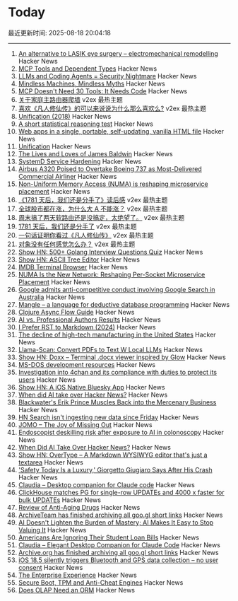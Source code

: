 # Today

最近更新时间: 2025-08-18 20:04:18

--- 
1. [An alternative to LASIK eye surgery – electromechanical remodelling](https://medicalxpress.com/news/2025-08-alternative-lasik-lasers.html) Hacker News
2. [MCP Tools and Dependent Types](https://vlaaad.github.io/mcp-tools-with-dependent-types) Hacker News
3. [LLMs and Coding Agents = Security Nightmare](https://garymarcus.substack.com/p/llms-coding-agents-security-nightmare) Hacker News
4. [Mindless Machines, Mindless Myths](https://lareviewofbooks.org/article/mindless-machines-mindless-myths/) Hacker News
5. [MCP Doesn't Need 30 Tools: It Needs Code](https://lucumr.pocoo.org/2025/8/18/code-mcps/) Hacker News
6. [关于家庭主路由器爬墙](https://www.v2ex.com/t/1153109) v2ex 最热主题
7. [喜欢《凡人修仙传》的可以来说说为什么那么喜欢么?](https://www.v2ex.com/t/1153083) v2ex 最热主题
8. [Unification (2018)](https://eli.thegreenplace.net/2018/unification/) Hacker News
9. [A short statistical reasoning test](https://emiruz.com/post/2025-08-17-statistical-reasoning/) Hacker News
10. [Web apps in a single, portable, self-updating, vanilla HTML file](https://hyperclay.com/) Hacker News
11. [Unification](https://eli.thegreenplace.net/2018/unification/) Hacker News
12. [The Lives and Loves of James Baldwin](https://www.newyorker.com/magazine/2025/08/18/baldwin-a-love-story-nicholas-boggs-book-review) Hacker News
13. [SystemD Service Hardening](https://roguesecurity.dev/blog/systemd-hardening) Hacker News
14. [Airbus A320 Poised to Overtake Boeing 737 as Most-Delivered Commercial Airliner](https://simpleflying.com/airbus-a320-overtake-boeing-737-most-delivered-commercial-airliner/) Hacker News
15. [Non-Uniform Memory Access (NUMA) is reshaping microservice placement](https://codemia.io/blog/path/NUMA-Is-the-New-Network-How-Per-Socket-Memory-Models-Are-Reshaping-Microservice-Placement) Hacker News
16. [《1781 天后，我们还是分手了》读后感](https://www.v2ex.com/t/1153126) v2ex 最热主题
17. [全球股市都在涨，为什么大 A 不能涨？](https://www.v2ex.com/t/1153073) v2ex 最热主题
18. [周末搞了两天软路由还是没搞定，太绝望了。](https://www.v2ex.com/t/1153058) v2ex 最热主题
19. [1781 天后，我们还是分手了](https://www.v2ex.com/t/1153086) v2ex 最热主题
20. [一句话证明你看过《凡人修仙传》](https://www.v2ex.com/t/1153055) v2ex 最热主题
21. [对象没有任何感觉怎么办？](https://www.v2ex.com/t/1153045) v2ex 最热主题
22. [Show HN: 500+ Golang Interview Questions Quiz](https://applyre.com/resources/500-interview-questions/golang/) Hacker News
23. [Show HN: ASCII Tree Editor](https://asciitree.reorx.com/) Hacker News
24. [IMDB Terminal Browser](https://github.com/isene/IMDB) Hacker News
25. [NUMA Is the New Network: Reshaping Per-Socket Microservice Placement](https://codemia.io/blog/path/NUMA-Is-the-New-Network-How-Per-Socket-Memory-Models-Are-Reshaping-Microservice-Placement) Hacker News
26. [Google admits anti-competitive conduct involving Google Search in Australia](https://www.accc.gov.au/media-release/google-admits-anti-competitive-conduct-involving-google-search-in-australia) Hacker News
27. [Mangle – a language for deductive database programming](https://github.com/google/mangle) Hacker News
28. [Clojure Async Flow Guide](https://clojure.github.io/core.async/flow-guide.html) Hacker News
29. [AI vs. Professional Authors Results](http://mark---lawrence.blogspot.com/2025/08/the-ai-vs-authors-results-part-2.html) Hacker News
30. [I Prefer RST to Markdown (2024)](https://buttondown.com/hillelwayne/archive/why-i-prefer-rst-to-markdown/) Hacker News
31. [The decline of high-tech manufacturing in the United States](https://blog.waldrn.com/p/the-decline-of-high-tech-manufacturing) Hacker News
32. [Llama-Scan: Convert PDFs to Text W Local LLMs](https://github.com/ngafar/llama-scan) Hacker News
33. [Show HN: Doxx – Terminal .docx viewer inspired by Glow](https://github.com/bgreenwell/doxx) Hacker News
34. [MS-DOS development resources](https://github.com/SuperIlu/DOSDevelResources/blob/main/README.md) Hacker News
35. [Investigation into 4chan and its compliance with duties to protect its users](https://www.ofcom.org.uk/online-safety/illegal-and-harmful-content/investigation-into-4chan-and-its-compliance-with-duties-to-protect-its-users-from-illegal-content) Hacker News
36. [Show HN: A iOS Native Bluesky App](https://github.com/0xatrilla/LiquidSky) Hacker News
37. [When did AI take over Hacker News?](https://zachperk.com/blog/when-did-ai-take-over-hn) Hacker News
38. [Blackwater's Erik Prince Muscles Back into the Mercenary Business](https://www.wsj.com/world/americas/erik-prince-mercenaries-vectus-global-5a166dca) Hacker News
39. [HN Search isn't ingesting new data since Friday](https://github.com/algolia/hn-search/issues/248) Hacker News
40. [JOMO – The Joy of Missing Out](https://jomo.lol) Hacker News
41. [Endoscopist deskilling risk after exposure to AI in colonoscopy](https://www.thelancet.com/journals/langas/article/PIIS2468-1253(25)00133-5/abstract) Hacker News
42. [When Did AI Take Over Hacker News?](https://zachperk.com/blog/when-did-ai-take-over-hn) Hacker News
43. [Show HN: OverType – A Markdown WYSIWYG editor that's just a textarea](https://news.ycombinator.com/item?id=44932651) Hacker News
44. ['Safety Today Is a Luxury,' Giorgetto Giugiaro Says After His Crash](https://www.jalopnik.com/1930930/giorgetto-giugiaro-crash-op-ed/) Hacker News
45. [Claudia – Desktop companion for Claude code](https://claudiacode.com/) Hacker News
46. [ClickHouse matches PG for single-row UPDATEs and 4000 x faster for bulk UPDATEs](https://clickhouse.com/blog/update-performance-clickhouse-vs-postgresql) Hacker News
47. [Review of Anti-Aging Drugs](https://scienceblog.com/joshmitteldorf/2025/08/17/review-of-anti-aging-drugs/) Hacker News
48. [ArchiveTeam has finished archiving all goo.gl short links](https://tracker.archiveteam.org/goo-gl/) Hacker News
49. [AI Doesn't Lighten the Burden of Mastery; AI Makes It Easy to Stop Valuing It](https://playtechnique.io/blog/ai-doesnt-lighten-the-burden-of-mastery.html) Hacker News
50. [Americans Are Ignoring Their Student Loan Bills](https://news.bloomberglaw.com/banking-law/millions-of-americans-are-ignoring-their-student-loan-bills) Hacker News
51. [Claudia – Elegant Desktop Companion for Claude Code](https://claudiacode.com/) Hacker News
52. [Archive.org has finished archiving all goo.gl short links](https://tracker.archiveteam.org/goo-gl/) Hacker News
53. [iOS 18.5 silently triggers Bluetooth and GPS data collection – no user consent](https://github.com/JGoyd/iOS-18.5-Bluetooth-Privacy-Vuln) Hacker News
54. [The Enterprise Experience](https://churchofturing.github.io/the-enterprise-experience.html) Hacker News
55. [Secure Boot, TPM and Anti-Cheat Engines](https://andrewmoore.ca/blog/post/anticheat-secure-boot-tpm/) Hacker News
56. [Does OLAP Need an ORM](https://clickhouse.com/blog/moosestack-does-olap-need-an-orm) Hacker News
